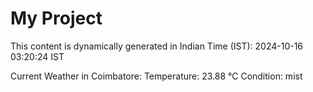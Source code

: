 # My Project

This content is dynamically generated in Indian Time (IST): 2024-10-16 03:20:24 IST


Current Weather in Coimbatore:
Temperature: 23.88 °C
Condition: mist
